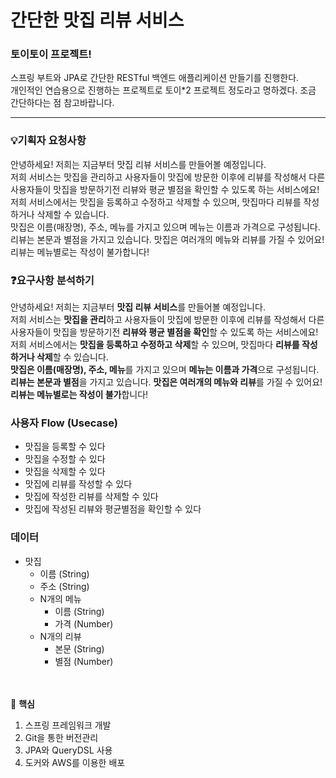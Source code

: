 # 간단한 맛집 리뷰 서비스 
### 토이토이 프로젝트!
스프링 부트와 JPA로 간단한 RESTful 백엔드 애플리케이션 만들기를 진행한다.  
개인적인 연습용으로 진행하는 프로젝트로 토이*2 프로젝트 정도라고 명하겠다. 조금 간단하다는 점 참고바랍니다.   

---
### 💡기획자 요청사항
안녕하세요! 저희는 지금부터 맛집 리뷰 서비스를 만들어볼 예정입니다.  
저희 서비스는 맛집을 관리하고 사용자들이 맛집에 방문한 이후에 리뷰를 작성해서 다른 사용자들이 맛집을 방문하기전 리뷰와 평균 별점을 확인할 수 있도록 하는 서비스에요!  
저희 서비스에서는 맛집을 등록하고 수정하고 삭제할 수 있으며, 맛집마다 리뷰를 작성하거나 삭제할 수 있습니다.  
맛집은 이름(매장명), 주소, 메뉴를 가지고 있으며 메뉴는 이름과 가격으로 구성됩니다.  
리뷰는 본문과 별점을 가지고 있습니다. 맛집은 여러개의 메뉴와 리뷰를 가질 수 있어요! 리뷰는 메뉴별로는 작성이 불가합니다!
  
### ❓요구사항 분석하기  
안녕하세요! 저희는 지금부터 **맛집 리뷰 서비스**를 만들어볼 예정입니다.  
저희 서비스는 **맛집을 관리**하고 사용자들이 맛집에 방문한 이후에 리뷰를 작성해서 다른 사용자들이 맛집을 방문하기전 **리뷰와 평균 별점을 확인**할 수 있도록 하는 서비스에요!  
저희 서비스에서는 **맛집을 등록하고 수정하고 삭제**할 수 있으며, 맛집마다 **리뷰를 작성하거나 삭제**할 수 있습니다.  
**맛집은 이름(매장명), 주소, 메뉴**를 가지고 있으며 **메뉴는 이름과 가격**으로 구성됩니다.  
**리뷰는 본문과 별점**을 가지고 있습니다. **맛집은 여러개의 메뉴와 리뷰**를 가질 수 있어요! **리뷰는 메뉴별로는 작성이 불가**합니다!

### **사용자 Flow (Usecase)**

- 맛집을 등록할 수 있다
- 맛집을 수정할 수 있다
- 맛집을 삭제할 수 있다
- 맛집에 리뷰를 작성할 수 있다
- 맛집에 작성한 리뷰를 삭제할 수 있다
- 맛집에 작성된 리뷰와 평균별점을 확인할 수 있다

### **데이터**

- 맛집
    - 이름 (String)
    - 주소 (String)
    - N개의 메뉴
        - 이름 (String)
        - 가격 (Number)
    - N개의 리뷰
        - 본문 (String)
        - 별점 (Number)

<br></br>
🚩 **핵심**
1. 스프링 프레임워크 개발  
2. Git을 통한 버전관리  
3. JPA와 QueryDSL 사용  
4. 도커와 AWS를 이용한 배포
<br></br>

